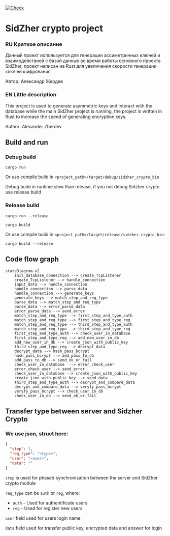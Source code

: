[![Check](https://github.com/CNDspace/SidZher_crypto/actions/workflows/check.yml/badge.svg?branch=master)](https://github.com/CNDspace/SidZher_crypto/actions/workflows/check.yml)

# SidZher crypto project

### RU Краткое описание
Данный проект используется для генерации ассиметричных ключей и взаимодействией с базой данных во время работы основного проекта SidZher, проект написан на Rust для увеличения скорости генерации ключей шифрования.

Автор: Александр Жердев

### EN Little description
This project is used to generate asymmetric keys and interact with the database while the main SidZher project is running, the project is written in Rust to increase the speed of generating encryption keys.

Author: Alexander Zherdev

## Build and run
### Debug build
```shell
cargo run
```
Or use compile build in `<project_path>/target/debug/sidzher_crypto_bin`

Debug build in runtime slow than release, if you not debug Sidzher crypto use release build

### Release build
```shell
cargo run --release
```
```shell
cargo build
```
Or use compile build in `<project_path>/target/release/sidzher_crypto_bin`:
```shell
cargo build --release
```

## Code flow graph
```mermaid
stateDiagram-v2
    init_database_connection --> create_TcpListener
    create_TcpListener --> handle_connection
    input_data --> handle_connection
    handle_connection --> parse_data
    handle_connection --> generate_keys
    generate_keys --> match_step_and_req_type
    parse_data --> match_step_and_req_type
    parse_data --> error_parse_data
    error_parse_data --> send_error
    match_step_and_req_type --> first_step_and_type_auth
    match_step_and_req_type --> first_step_and_type_reg
    match_step_and_req_type --> third_step_and_type_auth
    match_step_and_req_type --> third_step_and_type_reg
    first_step_and_type_auth --> check_user_in_database
    first_step_and_type_reg --> add_new_user_in_db
    add_new_user_in_db --> create_json_with_public_key
    third_step_and_type_reg --> decrypt_data
    decrypt_data --> hash_pass_bcrypt
    hash_pass_bcrypt --> add_pass_to_db
    add_pass_to_db --> send_ok_or_fail
    check_user_in_database  --> error_check_user
    error_check_user --> send_error
    check_user_in_database --> create_json_with_public_key
    create_json_with_public_key --> send_data
    third_step_and_type_auth --> decrypt_and_compare_data
    decrypt_and_compare_data --> veryfy_pass_bcrypt
    veryfy_pass_bcrypt --> check_user_in_db
    check_user_in_db --> send_ok_or_fail

```

## Transfer type between server and Sidzher Crypto

### We use json, struct here:

```json
{
  "step": 1,
  "req_type": "<type>",
  "user": "<user>",
  "data": ""
}

```

`step` is used for phased synchronization between the server and SidZher crypto module

`req_type` can be `auth` or `reg`, where:

- `auth` - Used for authentificate users
- `reg` - Used for register new users

`user` field used for users login name

`data` field used for transfer public key, encrypted data and answer for login


